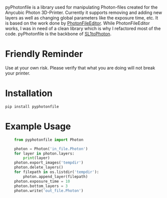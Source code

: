 pyPhotonfile is a library used for manipulating Photon-files created for the Anycubic Photon 3D-Printer. Currently it supports removing and adding new layers as well as changing global parameters like the exposure time, etc.
It is based on the work done by [PhotonFileEditor](https://github.com/Photonsters/PhotonFileEditor). While PhotonFileEditor works, I was in need of a clean library which is why I refactored most of the code.
pyPhotonfile is the backbone of [SL1toPhoton](https://github.com/fookatchu/SL1toPhoton).

Friendly Reminder
=================
   Use at your own risk. Please verify that what you are doing will not break your printer.

Installation
=================
```
pip install pyphotonfile
```

Example Usage
========================================
```python
    from pyphotonfile import Photon

    photon = Photon('in_file.Photon')
    for layer in photon.layers:
        print(layer)
    photon.export_images('tempdir')
    photon.delete_layers()
    for filepath in os.listdir('tempdir'):
        photon.append_layer(filepath)
    photon.exposure_time = 10
    photon.bottom_layers = 3
    photon.write('out_file.Photon')
```